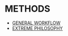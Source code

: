 # METHODS
* [GENERAL WORKFLOW](https://github.com/antiface/Documentation/tree/master/METHODS/GeneralWorkflow)
* [EXTREME PHILOSOPHY](https://github.com/antiface/Documentation/tree/master/METHODS/ExtremePhilosophy)

